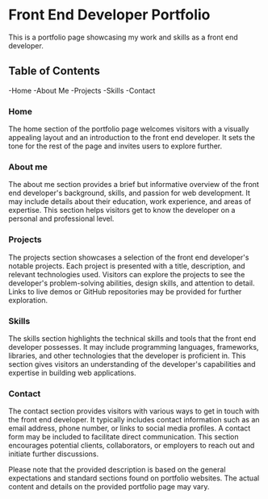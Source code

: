 # Front End Developer Portfolio

This is a portfolio page showcasing my work and skills as a front end developer.

## Table of Contents

 -Home
 -About Me
 -Projects
 -Skills
 -Contact

 ### Home

The home section of the portfolio page welcomes visitors with a visually appealing layout and an introduction to the front end developer. It sets the tone for the rest of the page and invites users to explore further.

 ### About me

The about me section provides a brief but informative overview of the front end developer's background, skills, and passion for web development. It may include details about their education, work experience, and areas of expertise. This section helps visitors get to know the developer on a personal and professional level.

 ### Projects

The projects section showcases a selection of the front end developer's notable projects. Each project is presented with a title, description, and relevant technologies used. Visitors can explore the projects to see the developer's problem-solving abilities, design skills, and attention to detail. Links to live demos or GitHub repositories may be provided for further exploration.

 ### Skills

The skills section highlights the technical skills and tools that the front end developer possesses. It may include programming languages, frameworks, libraries, and other technologies that the developer is proficient in. This section gives visitors an understanding of the developer's capabilities and expertise in building web applications.

 ### Contact
 
 The contact section provides visitors with various ways to get in touch with the front end developer. It typically includes contact information such as an email address, phone number, or links to social media profiles. A contact form may be included to facilitate direct communication. This section encourages potential clients, collaborators, or employers to reach out and initiate further discussions.


Please note that the provided description is based on the general expectations and standard sections found on portfolio websites. The actual content and details on the provided portfolio page may vary.